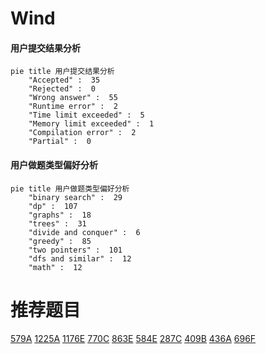 # __Wind__

<!-- tabs:start -->



#### **用户提交结果分析**

```mermaid
pie title 用户提交结果分析
    "Accepted" :  35
    "Rejected" :  0
    "Wrong answer" :  55
    "Runtime error" :  2
    "Time limit exceeded" :  5
    "Memory limit exceeded" :  1
    "Compilation error" :  2
    "Partial" :  0
```

#### **用户做题类型偏好分析**

```mermaid
pie title 用户做题类型偏好分析
    "binary search" :  29
    "dp" :  107
    "graphs" :  18
    "trees" :  31
    "divide and conquer" :  6
    "greedy" :  85
    "two pointers" :  101
    "dfs and similar" :  12
    "math" :  12
```



<!-- tabs:end -->
# 推荐题目
[579A](https://codeforces.com/contest/579/problem/A)
[1225A](https://codeforces.com/contest/1225/problem/A)
[1176E](https://codeforces.com/contest/1176/problem/E)
[770C](https://codeforces.com/contest/770/problem/C)
[863E](https://codeforces.com/contest/863/problem/E)
[584E](https://codeforces.com/contest/584/problem/E)
[287C](https://codeforces.com/contest/287/problem/C)
[409B](https://codeforces.com/contest/409/problem/B)
[436A](https://codeforces.com/contest/436/problem/A)
[696F](https://codeforces.com/contest/696/problem/F)
